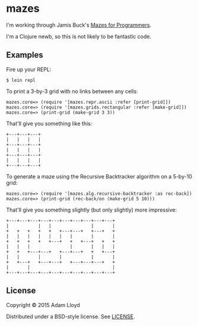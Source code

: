 # mazes

I'm working through Jamis Buck's [Mazes for
Programmers](https://pragprog.com/book/jbmaze/mazes-for-programmers).

I'm a Clojure newb, so this is not likely to be fantastic code.

## Examples

Fire up your REPL:

    $ lein repl

To print a 3-by-3 grid with no links between any cells:

    mazes.core=> (require '[mazes.repr.ascii :refer [print-grid]])
    mazes.core=> (require '[mazes.grids.rectangular :refer [make-grid]])
    mazes.core=> (print-grid (make-grid 3 3))

That'll give you something like this:

    +---+---+---+
    |   |   |   |
    +---+---+---+
    |   |   |   |
    +---+---+---+
    |   |   |   |
    +---+---+---+

To generate a maze using the Recursive Backtracker algorithm on a 5-by-10 grid:

    mazes.core=> (require '[mazes.alg.recursive-backtracker :as rec-back])
    mazes.core=> (print-grid (rec-back/on (make-grid 5 10)))

That'll give you something slightly (but only slightly) more impressive:

    +---+---+---+---+---+---+---+---+---+---+
    |           |   |               |       |
    +   +   +   +   +   +---+---+   +---+   +
    |   |   |   |   |   |   |       |       |
    +   +   +   +   +---+   +   +---+   +   +
    |   |   |               |       |   |   |
    +   +   +---+---+   +---+---+   +   +---+
    |   |       |       |           |       |
    +   +---+   +---+---+   +---+---+---+   +
    |       |                               |
    +---+---+---+---+---+---+---+---+---+---+

## License

Copyright © 2015 Adam Lloyd

Distributed under a BSD-style license. See [LICENSE](LICENSE).
